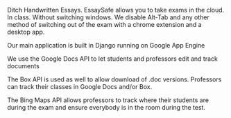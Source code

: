 Ditch Handwritten Essays.
EssaySafe allows you to take exams in the cloud.
In class. Without switching windows.
We disable Alt-Tab and any other method of switching out of the exam with a chrome extension and a desktop app.

Our main application is built in Django running on Google App Engine

We use the Google Docs API to let students and professors edit and track documents

The Box API is used as well to allow download of .doc versions. Professors can track their classes in Google Docs and/or Box.

The Bing Maps API allows professors to track where their students are during the exam and ensure everybody is in the room during the test.
